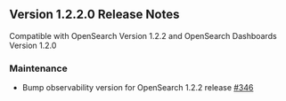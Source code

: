 ## Version 1.2.2.0 Release Notes

Compatible with OpenSearch Version 1.2.2 and OpenSearch Dashboards Version 1.2.0

### Maintenance
* Bump observability version for OpenSearch 1.2.2 release [#346](https://github.com/opensearch-project/observability/pull/346)